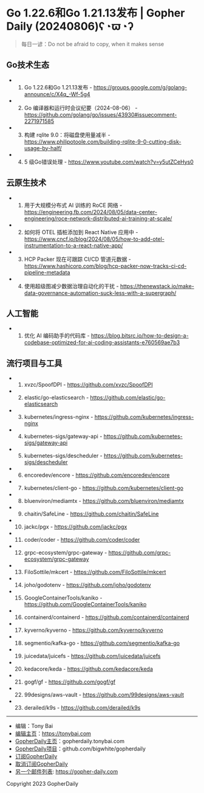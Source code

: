# Go 1.22.6和Go 1.21.13发布 | Gopher Daily (20240806)ʕ◔ϖ◔ʔ

>每日一谚：Do not be afraid to copy, when it makes sense

## Go技术生态


- 1. Go 1.22.6和Go 1.21.13发布 - https://groups.google.com/g/golang-announce/c/X4q_-Wf-5g4

- 2. Go 编译器和运行时会议纪要（2024-08-06） - https://github.com/golang/go/issues/43930#issuecomment-2271971585

- 3. 构建 rqlite 9.0：将磁盘使用量减半 - https://www.philipotoole.com/building-rqlite-9-0-cutting-disk-usage-by-half/

- 4. 5 级Go错误处理 - https://www.youtube.com/watch?v=y5utZCeHys0


## 云原生技术


- 1. 用于大规模分布式 AI 训练的 RoCE 网络 - https://engineering.fb.com/2024/08/05/data-center-engineering/roce-network-distributed-ai-training-at-scale/

- 2. 如何将 OTEL 插桩添加到 React Native 应用中 - https://www.cncf.io/blog/2024/08/05/how-to-add-otel-instrumentation-to-a-react-native-app/

- 3. HCP Packer 现在可跟踪 CI/CD 管道元数据 - https://www.hashicorp.com/blog/hcp-packer-now-tracks-ci-cd-pipeline-metadata

- 4. 使用超级图减少数据治理自动化的干扰 - https://thenewstack.io/make-data-governance-automation-suck-less-with-a-supergraph/


## 人工智能


- 1. 优化 AI 编码助手的代码库 - https://blog.bitsrc.io/how-to-design-a-codebase-optimized-for-ai-coding-assistants-e760569ae7b3


## 流行项目与工具


- 1. xvzc/SpoofDPI - https://github.com/xvzc/SpoofDPI

- 2. elastic/go-elasticsearch - https://github.com/elastic/go-elasticsearch

- 3. kubernetes/ingress-nginx - https://github.com/kubernetes/ingress-nginx

- 4. kubernetes-sigs/gateway-api - https://github.com/kubernetes-sigs/gateway-api

- 5. kubernetes-sigs/descheduler - https://github.com/kubernetes-sigs/descheduler

- 6. encoredev/encore - https://github.com/encoredev/encore

- 7. kubernetes/client-go - https://github.com/kubernetes/client-go

- 8. bluenviron/mediamtx - https://github.com/bluenviron/mediamtx

- 9. chaitin/SafeLine - https://github.com/chaitin/SafeLine

- 10. jackc/pgx - https://github.com/jackc/pgx

- 11. coder/coder - https://github.com/coder/coder

- 12. grpc-ecosystem/grpc-gateway - https://github.com/grpc-ecosystem/grpc-gateway

- 13. FiloSottile/mkcert - https://github.com/FiloSottile/mkcert

- 14. joho/godotenv - https://github.com/joho/godotenv

- 15. GoogleContainerTools/kaniko - https://github.com/GoogleContainerTools/kaniko

- 16. containerd/containerd - https://github.com/containerd/containerd

- 17. kyverno/kyverno - https://github.com/kyverno/kyverno

- 18. segmentio/kafka-go - https://github.com/segmentio/kafka-go

- 19. juicedata/juicefs - https://github.com/juicedata/juicefs

- 20. kedacore/keda - https://github.com/kedacore/keda

- 21. gogf/gf - https://github.com/gogf/gf

- 22. 99designs/aws-vault - https://github.com/99designs/aws-vault

- 23. derailed/k9s - https://github.com/derailed/k9s


----

- 编辑：Tony Bai
- [编辑主页](https://tonybai.com)：https://tonybai.com
- [GopherDaily主页](https://gopherdaily.tonybai.com)：gopherdaily.tonybai.com
- [GopherDaily项目](https://github.com/bigwhite/gopherdaily)：github.com/bigwhite/gopherdaily
- [订阅GopherDaily](https://gopherdaily.tonybai.com/subscribe)
- [取消订阅GopherDaily](https://gopherdaily.tonybai.com/unsubscribe)
- [另一个邮件列表](https://gopher-daily.com): https://gopher-daily.com

Copyright 2023 GopherDaily
